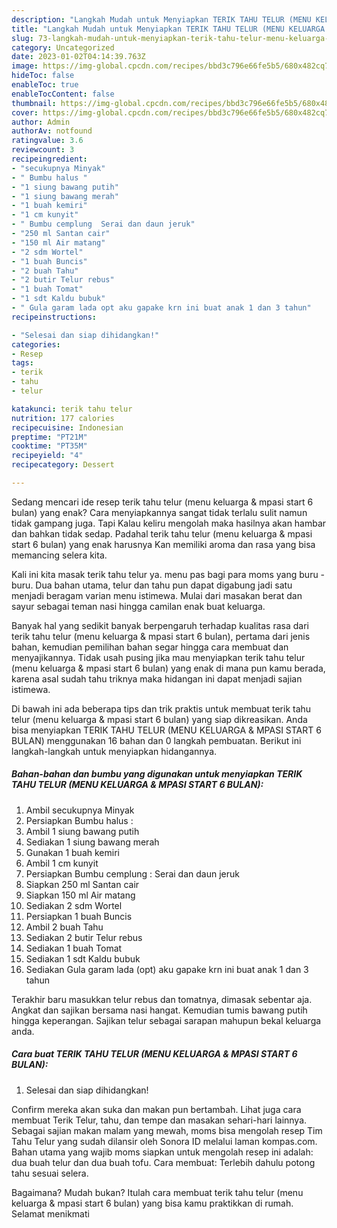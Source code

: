 ```yaml
---
description: "Langkah Mudah untuk Menyiapkan TERIK TAHU TELUR (MENU KELUARGA &amp;amp; MPASI START 6 BULAN) yang Enak"
title: "Langkah Mudah untuk Menyiapkan TERIK TAHU TELUR (MENU KELUARGA &amp;amp; MPASI START 6 BULAN) yang Enak"
slug: 73-langkah-mudah-untuk-menyiapkan-terik-tahu-telur-menu-keluarga-and-amp-mpasi-start-6-bulan-yang-enak
category: Uncategorized
date: 2023-01-02T04:14:39.763Z
image: https://img-global.cpcdn.com/recipes/bbd3c796e66fe5b5/680x482cq70/terik-tahu-telur-menu-keluarga-mpasi-start-6-bulan-foto-resep-utama.jpg
hideToc: false
enableToc: true
enableTocContent: false
thumbnail: https://img-global.cpcdn.com/recipes/bbd3c796e66fe5b5/680x482cq70/terik-tahu-telur-menu-keluarga-mpasi-start-6-bulan-foto-resep-utama.jpg
cover: https://img-global.cpcdn.com/recipes/bbd3c796e66fe5b5/680x482cq70/terik-tahu-telur-menu-keluarga-mpasi-start-6-bulan-foto-resep-utama.jpg
author: Admin
authorAv: notfound
ratingvalue: 3.6
reviewcount: 3
recipeingredient:
- "secukupnya Minyak"
- " Bumbu halus "
- "1 siung bawang putih"
- "1 siung bawang merah"
- "1 buah kemiri"
- "1 cm kunyit"
- " Bumbu cemplung  Serai dan daun jeruk"
- "250 ml Santan cair"
- "150 ml Air matang"
- "2 sdm Wortel"
- "1 buah Buncis"
- "2 buah Tahu"
- "2 butir Telur rebus"
- "1 buah Tomat"
- "1 sdt Kaldu bubuk"
- " Gula garam lada opt aku gapake krn ini buat anak 1 dan 3 tahun"
recipeinstructions:

- "Selesai dan siap dihidangkan!"
categories:
- Resep
tags:
- terik
- tahu
- telur

katakunci: terik tahu telur 
nutrition: 177 calories
recipecuisine: Indonesian
preptime: "PT21M"
cooktime: "PT35M"
recipeyield: "4"
recipecategory: Dessert

---
```



Sedang mencari ide resep terik tahu telur (menu keluarga &amp; mpasi start 6 bulan) yang enak? Cara menyiapkannya sangat tidak terlalu sulit namun tidak gampang juga. Tapi Kalau keliru mengolah maka hasilnya akan hambar dan bahkan tidak sedap. Padahal terik tahu telur (menu keluarga &amp; mpasi start 6 bulan) yang enak harusnya Kan memiliki aroma dan rasa yang bisa memancing selera kita.


Kali ini kita masak terik tahu telur ya. menu pas bagi para moms yang buru - buru. Dua bahan utama, telur dan tahu pun dapat digabung jadi satu menjadi beragam varian menu istimewa. Mulai dari masakan berat dan sayur sebagai teman nasi hingga camilan enak buat keluarga.

Banyak hal yang sedikit banyak berpengaruh terhadap kualitas rasa dari terik tahu telur (menu keluarga &amp; mpasi start 6 bulan), pertama dari jenis bahan, kemudian pemilihan bahan segar hingga cara membuat dan menyajikannya. Tidak usah pusing jika mau menyiapkan terik tahu telur (menu keluarga &amp; mpasi start 6 bulan) yang enak di mana pun kamu berada, karena asal sudah tahu triknya maka hidangan ini dapat menjadi sajian istimewa.


Di bawah ini ada beberapa tips dan trik praktis untuk membuat terik tahu telur (menu keluarga &amp; mpasi start 6 bulan) yang siap dikreasikan. Anda bisa menyiapkan TERIK TAHU TELUR (MENU KELUARGA &amp; MPASI START 6 BULAN) menggunakan 16 bahan dan 0 langkah pembuatan. Berikut ini langkah-langkah untuk menyiapkan hidangannya.

<!--inarticleads1-->

##### Bahan-bahan dan bumbu yang digunakan untuk menyiapkan TERIK TAHU TELUR (MENU KELUARGA &amp; MPASI START 6 BULAN):

1. Ambil secukupnya Minyak
1. Persiapkan  Bumbu halus :
1. Ambil 1 siung bawang putih
1. Sediakan 1 siung bawang merah
1. Gunakan 1 buah kemiri
1. Ambil 1 cm kunyit
1. Persiapkan  Bumbu cemplung : Serai dan daun jeruk
1. Siapkan 250 ml Santan cair
1. Siapkan 150 ml Air matang
1. Sediakan 2 sdm Wortel
1. Persiapkan 1 buah Buncis
1. Ambil 2 buah Tahu
1. Sediakan 2 butir Telur rebus
1. Sediakan 1 buah Tomat
1. Sediakan 1 sdt Kaldu bubuk
1. Sediakan  Gula garam lada (opt) aku gapake krn ini buat anak 1 dan 3 tahun


Terakhir baru masukkan telur rebus dan tomatnya, dimasak sebentar aja. Angkat dan sajikan bersama nasi hangat. Kemudian tumis bawang putih hingga keperangan. Sajikan telur sebagai sarapan mahupun bekal keluarga anda. 

<!--inarticleads2-->

##### Cara buat TERIK TAHU TELUR (MENU KELUARGA &amp; MPASI START 6 BULAN):


1. Selesai dan siap dihidangkan!

Confirm mereka akan suka dan makan pun bertambah. Lihat juga cara membuat Terik Telur, tahu, dan tempe dan masakan sehari-hari lainnya. Sebagai sajian makan malam yang mewah, moms bisa mengolah resep Tim Tahu Telur yang sudah dilansir oleh Sonora ID melalui laman kompas.com. Bahan utama yang wajib moms siapkan untuk mengolah resep ini adalah: dua buah telur dan dua buah tofu. Cara membuat: Terlebih dahulu potong tahu sesuai selera. 

Bagaimana? Mudah bukan? Itulah cara membuat terik tahu telur (menu keluarga &amp; mpasi start 6 bulan) yang bisa kamu praktikkan di rumah. Selamat menikmati
